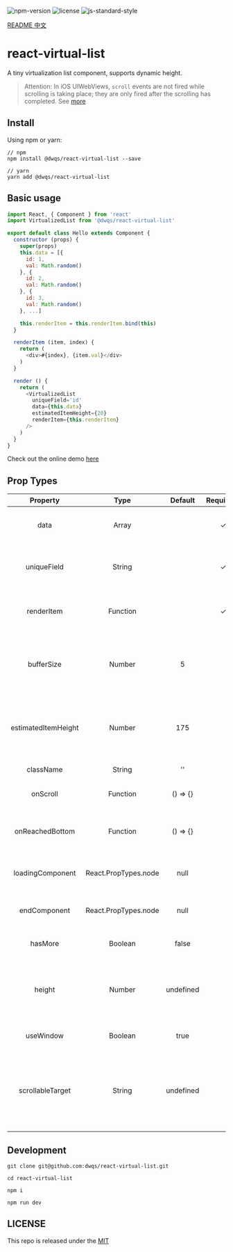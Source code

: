 ![npm-version](https://img.shields.io/npm/v/@dwqs/react-virtual-list.svg?style=for-the-badge) ![license](https://img.shields.io/github/license/dwqs/react-virtual-list.svg?style=for-the-badge) ![js-standard-style](https://img.shields.io/badge/code%20style-standard-brightgreen.svg?style=for-the-badge)

[README 中文](./README-CN.md)
# react-virtual-list
A tiny virtualization list component, supports dynamic height.

>Attention: In iOS UIWebViews, `scroll` events are not fired while scrolling is taking place; they are only fired after the scrolling has completed. See [more](https://developer.mozilla.org/en-US/docs/Web/Events/scroll#Browser_compatibility)

## Install
Using npm or yarn:

```shell
// npm
npm install @dwqs/react-virtual-list --save

// yarn
yarn add @dwqs/react-virtual-list
```

## Basic usage
```js
import React, { Component } from 'react'
import VirtualizedList from '@dwqs/react-virtual-list'

export default class Hello extends Component {
  constructor (props) {
    super(props)
    this.data = [{
      id: 1,
      val: Math.random()
    }, {
      id: 2,
      val: Math.random()
    }, {
      id: 3,
      val: Math.random()
    }, ...]

    this.renderItem = this.renderItem.bind(this)
  }

  renderItem (item, index) {
    return (
      <div>#{index}, {item.val}</div>
    )
  }

  render () {
    return (
      <VirtualizedList
        uniqueField='id'
        data={this.data}
        estimatedItemHeight={20}
        renderItem={this.renderItem}
      />
    )
  }
}
```

Check out the online demo [here](https://dwqs.github.io/react-virtual-list/)

## Prop Types
|Property|Type|Default|Required?|Description|
|:--:|:--:|:--:|:--:|:--:|
|data|Array||✓|Full array of list object items. Only the visible subset of these will be rendered|
|uniqueField|String||✓|The unique field of every object item, which value is unique. Like id usually is used to the unique field.|
|renderItem|Function||✓|Responsible for rendering an item given its index and itself: `(item, idnex): React.PropTypes.node`|
|bufferSize|Number|5||Number of extra buffer items to render above/below the visible items. Tweaking this can help reduce scroll flickering on certain browsers/devices|
|estimatedItemHeight|Number|175||The estimated height of the list item element, which is used to estimate the total height of the list before all of its items have actually been measured|
|className|String|''||Class names of the wrapper element|
|onScroll|Function|() => {}||Callback invoked when scrollTop of the wrapper element is changed|
|onReachedBottom|Function|() => {}||Used to infinite scroll. Callback invoked when scroll to the bottom of the wrapper element to load next page data|
|loadingComponent|React.PropTypes.node|null||Used to infinite scroll. The component will show when loading next page data|
|endComponent|React.PropTypes.node|null||Used to infinite scroll. The component will show when no more data to load|
|hasMore|Boolean|false||Used to infinite scroll. Whether has more data to load|
|height|Number|undefined||Height of the wrapper element. If `useWindow` is `false` and `scrollableTarget` is undefined, the wrapper element will be the scrollable target|
|useWindow|Boolean|true||Whether to set the `window` to scrollable target |
|scrollableTarget|String|undefined||Set the scrollable target, which value is used to `document.getElementById`. `window` is the default scrollable target, so if you want to change it, you need to set `useWindow` to `false` and dont set the `height` prop |

## Development
```shell
git clone git@github.com:dwqs/react-virtual-list.git

cd react-virtual-list

npm i 

npm run dev
```

## LICENSE
This repo is released under the [MIT](http://opensource.org/licenses/MIT)